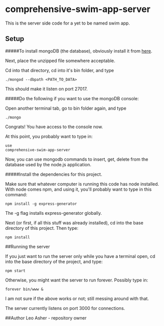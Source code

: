 # comprehensive-swim-app-server
This is the server side code for a yet to be named swim app.

## Setup
#####To install mongoDB (the database), obviously install it from [here](https://www.mongodb.org).

Next, place the unzipped file somewhere acceptable.

Cd into that directory, cd into it's bin folder, and type <pre><code>./mongod --dbpath <PATH_TO_DATA></code></pre>

This should make it listen on port 27017.

#####Do the following if you want to use the mongoDB console:

Open another terminal tab, go to bin folder again, and type <pre><code>./mongo</code></pre>

Congrats! You have access to the console now.

At this point, you probably want to type in: <pre><code>use comprehensive-swim-app-server</code></pre>

Now, you can use mongodb commands to insert, get, delete from the database used by the node.js application.

#####Install the dependencies for this project.

Make sure that whatever computer is running this code has node installed.  With node comes npm, and using it, you'll probably want to type in this command:

<pre><code>npm install -g express-generator</code></pre>

The -g flag installs express-generator globally.

Next (or first, if all this stuff was already installed), cd into the base directory of this project.  Then type:

<pre><code>npm install</code></pre>

##Running the server

If you just want to run the server only while you have a terminal open, cd into the base directory of the project, and type: <pre><code>npm start</code></pre>

Otherwise, you might want the server to run forever.  Possibly type in: <pre><code>forever bin/www &</code></pre>
I am not sure if the above works or not; still messing around with that.

The server currently listens on port 3000 for connections.

##Author
Leo Asher - repository owner